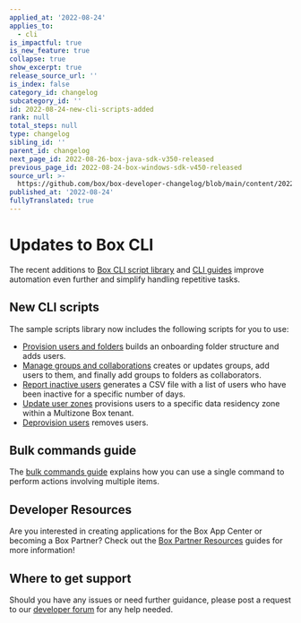 ```yaml
---
applied_at: '2022-08-24'
applies_to:
  - cli
is_impactful: true
is_new_feature: true
collapse: true
show_excerpt: true
release_source_url: ''
is_index: false
category_id: changelog
subcategory_id: ''
id: 2022-08-24-new-cli-scripts-added
rank: null
total_steps: null
type: changelog
sibling_id: ''
parent_id: changelog
next_page_id: 2022-08-26-box-java-sdk-v350-released
previous_page_id: 2022-08-24-box-windows-sdk-v450-released
source_url: >-
  https://github.com/box/box-developer-changelog/blob/main/content/2022/08-24-new-cli-scripts-added.md
published_at: '2022-08-24'
fullyTranslated: true
---
```

# Updates to Box CLI

The recent additions to [Box CLI script library][1] and [CLI guides][2]
improve automation even further and simplify handling repetitive tasks.

<!-- more -->

## New CLI scripts

The sample scripts library now includes the following scripts for you to use:

* [Provision users and folders][3] builds an
  onboarding folder structure and adds users.
* [Manage groups and collaborations][4] creates or updates groups, add users to them, and finally add groups to folders as collaborators.
* [Report inactive users][5] generates a CSV file with a list of users who have been inactive for a specific number of days.
* [Update user zones][6] provisions users to a specific
  data residency zone within a Multizone Box tenant.
* [Deprovision users][7] removes users.

## Bulk commands guide

The [bulk commands guide][8] explains how you can use a single command to perform actions involving multiple items.

## Developer Resources

Are you interested in creating applications for the Box App Center or becoming a Box Partner? Check out the
[Box Partner Resources][9] guides for more information!

## Where to get support

Should you have any issues or need further guidance, please post a request to
our [developer forum][10] for any help needed.

[1]: g://cli/scripts

[2]: g://cli/cli-docs

[3]: g://cli/scripts/provision-users-folders

[4]: g://cli/scripts/manage-groups-collaborations

[5]: g://cli/scripts/report-inactive-users

[6]: g://cli/scripts/user-zones-mass-update

[7]: g://cli/scripts/deprovision-users

[8]: g://cli/cli-docs/bulk-commands

[9]: https://support.box.com/hc/en-us/sections/360009473734-Box-Partner-Resources

[10]: https://support.box.com/hc/en-us/community/topics/360001932973-Platform-and-Developer-Forum
